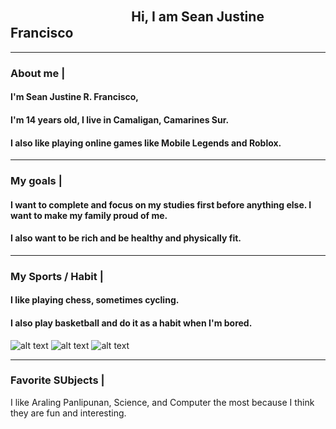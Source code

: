 ## ㅤㅤㅤㅤㅤㅤㅤㅤㅤㅤHi, I am Sean Justine Francisco

_________________________________________________________________________________________________________________

### About me |



#### I'm Sean Justine R. Francisco, 

#### I'm 14 years old, I live in Camaligan, Camarines Sur.

#### I also like playing online games like Mobile Legends and Roblox.

___________________________________________________________________________________________________________________


### My goals |

#### I want to complete and focus on my studies first before anything else. I want to make my family proud of me.
#### I also want to be rich and be healthy and physically fit.
____________________________________________________________________________________________________________________
### My Sports / Habit |

#### I like playing chess, sometimes cycling.
#### I also play basketball and do it as a habit when I'm bored.

![alt text](https://img.freepik.com/premium-vector/basketball-championship-sport-club-league-varsity-team-players-sign-ball-halftone_8071-3408.jpg?w=202) ![alt text](https://encrypted-tbn0.gstatic.com/images?q=tbn:ANd9GcTqDpnfj4luwMiSEztQLUuDMfE__kXJ_Fzj7X77dX0kk5rybtDc4AsGk5l6va-e5HqHPtU&usqp=CAU) ![alt text](https://encrypted-tbn0.gstatic.com/images?q=tbn:ANd9GcTcqO33K2bBJ18-XLNQdZuI_yjrk53HjK_IzDyDc2SwivJo_NrAhiQUaM63cl9RpMysUQw&usqp=CAU)

______________________________________________________________________________________________________________________
### Favorite SUbjects |

I like Araling Panlipunan, Science, and Computer the most because I think they are fun and interesting.
